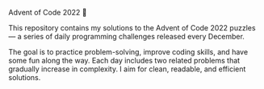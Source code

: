 Advent of Code 2022 🎄

This repository contains my solutions to the Advent of Code 2022 puzzles — a series of daily programming challenges released every December.

The goal is to practice problem-solving, improve coding skills, and have some fun along the way. Each day includes two related problems that gradually increase in complexity. I aim for clean, readable, and efficient solutions.
